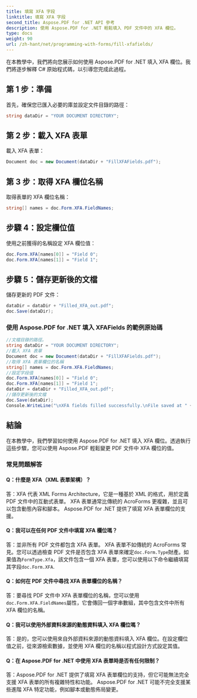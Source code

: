 ```yaml
---
title: 填寫 XFA 字段
linktitle: 填寫 XFA 字段
second_title: Aspose.PDF for .NET API 參考
description: 使用 Aspose.PDF for .NET 輕鬆填入 PDF 文件中的 XFA 欄位。
type: docs
weight: 90
url: /zh-hant/net/programming-with-forms/fill-xfafields/
---
```

在本教學中，我們將向您展示如何使用 Aspose.PDF for .NET 填入 XFA 欄位。我們將逐步解釋 C# 原始程式碼，以引導您完成此過程。

## 第 1 步：準備

首先，確保您已匯入必要的庫並設定文件目錄的路徑：

```csharp
string dataDir = "YOUR DOCUMENT DIRECTORY";
```

## 第 2 步：載入 XFA 表單

載入 XFA 表單：

```csharp
Document doc = new Document(dataDir + "FillXFAFields.pdf");
```

## 第 3 步：取得 XFA 欄位名稱

取得表單的 XFA 欄位名稱：

```csharp
string[] names = doc.Form.XFA.FieldNames;
```

## 步驟 4：設定欄位值

使用之前獲得的名稱設定 XFA 欄位值：

```csharp
doc.Form.XFA[names[0]] = "Field 0";
doc.Form.XFA[names[1]] = "Field 1";
```

## 步驟 5：儲存更新後的文檔

儲存更新的 PDF 文件：

```csharp
dataDir = dataDir + "Filled_XFA_out.pdf";
doc.Save(dataDir);
```

### 使用 Aspose.PDF for .NET 填入 XFAFields 的範例原始碼 
```csharp
//文檔目錄的路徑。
string dataDir = "YOUR DOCUMENT DIRECTORY";
//載入 XFA 表單
Document doc = new Document(dataDir + "FillXFAFields.pdf");
//取得 XFA 表單欄位的名稱
string[] names = doc.Form.XFA.FieldNames;
//設定字段值
doc.Form.XFA[names[0]] = "Field 0";
doc.Form.XFA[names[1]] = "Field 1";
dataDir = dataDir + "Filled_XFA_out.pdf";
//儲存更新後的文檔
doc.Save(dataDir);
Console.WriteLine("\nXFA fields filled successfully.\nFile saved at " + dataDir);
```

## 結論

在本教學中，我們學習如何使用 Aspose.PDF for .NET 填入 XFA 欄位。透過執行這些步驟，您可以使用 Aspose.PDF 輕鬆變更 PDF 文件中 XFA 欄位的值。

### 常見問題解答

#### Q：什麼是 XFA（XML 表單架構）？

答：XFA 代表 XML Forms Architecture，它是一種基於 XML 的格式，用於定義 PDF 文件中的互動式表單。 XFA 表單通常比傳統的 AcroForms 更複雜，並且可以包含動態內容和腳本。 Aspose.PDF for .NET 提供了填寫 XFA 表單欄位的支援。

#### Q：我可以在任何 PDF 文件中填寫 XFA 欄位嗎？

答：並非所有 PDF 文件都包含 XFA 表單。 XFA 表單不如傳統的 AcroForms 常見。您可以透過檢查 PDF 文件是否包含 XFA 表單來確定`doc.Form.Type`財產。如果值為`FormType.Xfa`，該文件包含一個 XFA 表單，您可以使用以下命令繼續填寫其字段`doc.Form.XFA`.

#### Q：如何在 PDF 文件中尋找 XFA 表單欄位的名稱？

答：要尋找 PDF 文件中 XFA 表單欄位的名稱，您可以使用`doc.Form.XFA.FieldNames`屬性，它會傳回一個字串數組，其中包含文件中所有 XFA 欄位的名稱。

#### Q：我可以使用外部資料來源的動態資料填入 XFA 欄位嗎？

答：是的，您可以使用來自外部資料來源的動態資料填入 XFA 欄位。在設定欄位值之前，從來源檢索數據，並使用 XFA 欄位的名稱以程式設計方式設定其值。

#### Q：在 Aspose.PDF for .NET 中使用 XFA 表單時是否有任何限制？

答：Aspose.PDF for .NET 提供了填寫 XFA 表單欄位的支持，但它可能無法完全支援 XFA 表單的所有複雜特性和功能。 Aspose.PDF for .NET 可能不完全支援某些進階 XFA 特定功能，例如腳本或動態佈局變更。
